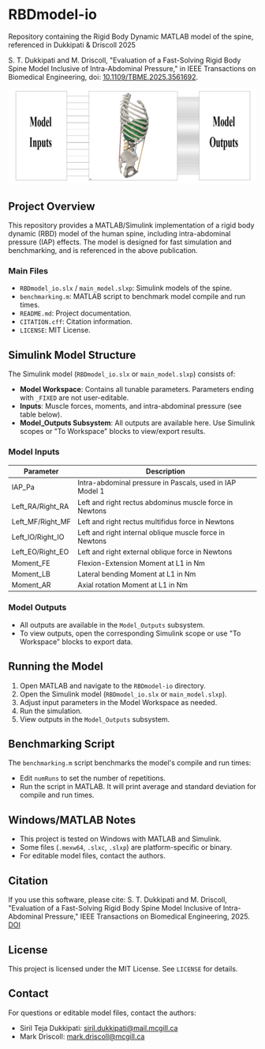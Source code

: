 # RBDmodel-io
Repository containing the Rigid Body Dynamic MATLAB model of the spine, referenced in Dukkipati & Driscoll 2025

S. T. Dukkipati and M. Driscoll, "Evaluation of a Fast-Solving Rigid Body Spine Model Inclusive of Intra-Abdominal Pressure," in IEEE Transactions on Biomedical Engineering, doi: [10.1109/TBME.2025.3561692](http://doi.org/10.1109/tbme.2025.3561692). 


![Schematic of the RBD Input-Output model](schematic.png)


## Project Overview
This repository provides a MATLAB/Simulink implementation of a rigid body dynamic (RBD) model of the human spine, including intra-abdominal pressure (IAP) effects. The model is designed for fast simulation and benchmarking, and is referenced in the above publication.

### Main Files
- `RBDmodel_io.slx` / `main_model.slxp`: Simulink models of the spine.
- `benchmarking.m`: MATLAB script to benchmark model compile and run times.
- `README.md`: Project documentation.
- `CITATION.cff`: Citation information.
- `LICENSE`: MIT License.

## Simulink Model Structure
The Simulink model (`RBDmodel_io.slx` or `main_model.slxp`) consists of:
- **Model Workspace**: Contains all tunable parameters. Parameters ending with `_FIXED` are not user-editable.
- **Inputs**: Muscle forces, moments, and intra-abdominal pressure (see table below).
- **Model_Outputs Subsystem**: All outputs are available here. Use Simulink scopes or "To Workspace" blocks to view/export results.

### Model Inputs
| Parameter          | Description                                              |
|--------------------|----------------------------------------------------------|
| IAP_Pa             | Intra-abdominal pressure in Pascals, used in IAP Model 1 |
| Left_RA/Right_RA   | Left and right rectus abdominus muscle force in Newtons  |
| Left_MF/Right_MF   | Left and right rectus multifidus force in Newtons        |
| Left_IO/Right_IO   | Left and right internal oblique muscle force in Newtons  |
| Left_EO/Right_EO   | Left and right external oblique force in Newtons         |
| Moment_FE          | Flexion-Extension Moment at L1 in Nm                     |
| Moment_LB          | Lateral bending Moment at L1 in Nm                       |
| Moment_AR          | Axial rotation Moment at L1 in Nm                        |

### Model Outputs
- All outputs are available in the `Model_Outputs` subsystem.
- To view outputs, open the corresponding Simulink scope or use "To Workspace" blocks to export data.

## Running the Model
1. Open MATLAB and navigate to the `RBDmodel-io` directory.
2. Open the Simulink model (`RBDmodel_io.slx` or `main_model.slxp`).
3. Adjust input parameters in the Model Workspace as needed.
4. Run the simulation.
5. View outputs in the `Model_Outputs` subsystem.

## Benchmarking Script
The `benchmarking.m` script benchmarks the model's compile and run times:
- Edit `numRuns` to set the number of repetitions.
- Run the script in MATLAB. It will print average and standard deviation for compile and run times.

## Windows/MATLAB Notes
- This project is tested on Windows with MATLAB and Simulink.
- Some files (`.mexw64`, `.slxc`, `.slxp`) are platform-specific or binary.
- For editable model files, contact the authors.

## Citation
If you use this software, please cite:
S. T. Dukkipati and M. Driscoll, "Evaluation of a Fast-Solving Rigid Body Spine Model Inclusive of Intra-Abdominal Pressure," IEEE Transactions on Biomedical Engineering, 2025. [DOI](http://doi.org/10.1109/TBME.2025.3561692)

## License
This project is licensed under the MIT License. See `LICENSE` for details.

## Contact
For questions or editable model files, contact the authors:
- Siril Teja Dukkipati: siril.dukkipati@mail.mcgill.ca
- Mark Driscoll: mark.driscoll@mcgill.ca
